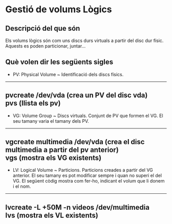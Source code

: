 # Gestió de volums Lògics  
## Descripció del que són  
Els volums lògics són com uns discs durs virtuals a partir del disc dur físic. Aquests es poden particionar, juntar...  
## Què volen dir les següents sigles  
* PV: Physical Volume ~ Identificació dels discs físics. 
---
pvcreate /dev/vda  (crea un PV del disc vda)  
pvs (llista els pv)
---
* VG: Volume Group ~ Discs virtuals. Conjunt de PV que formen el VG. El seu tamany varia el tamany dels PV.
---
vgcreate multimedia /dev/vda (crea el disc multimedia a partir del pv anterior)  
vgs (mostra els VG existents)
---
* LV: Logical Volume ~ Particions. Particions creades a partir del VG anterior. El seu tamany es pot modificar sempre i quan no superi el del VG. El següent còdig mostra com fer-ho, indicant el volum que li donem i el nom.
---
lvcreate -L +50M -n videos /dev/multimedia  
lvs (mostra els VL existents)
---
